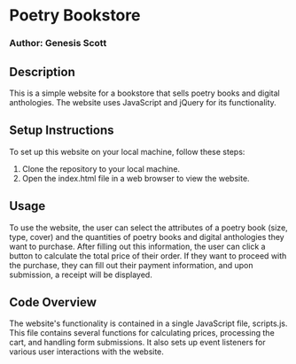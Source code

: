# Poetry Bookstore
### Author: Genesis Scott
## Description
This is a simple website for a bookstore that sells poetry books and digital anthologies. The website uses JavaScript and jQuery for its functionality.

## Setup Instructions
To set up this website on your local machine, follow these steps:

1. Clone the repository to your local machine.
2. Open the index.html file in a web browser to view the website.

## Usage
To use the website, the user can select the attributes of a poetry book (size, type, cover) and the quantities of poetry books and digital anthologies they want to purchase. After filling out this information, the user can click a button to calculate the total price of their order. If they want to proceed with the purchase, they can fill out their payment information, and upon submission, a receipt will be displayed.

## Code Overview
The website's functionality is contained in a single JavaScript file, scripts.js. This file contains several functions for calculating prices, processing the cart, and handling form submissions. It also sets up event listeners for various user interactions with the website.

